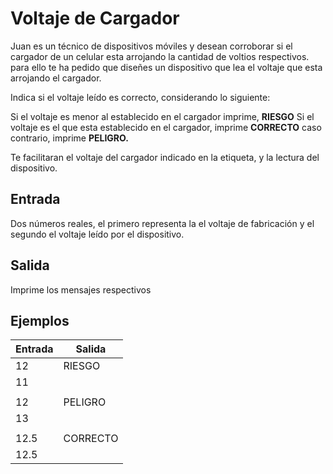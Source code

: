 # Voltaje de Cargador

Juan es un técnico de dispositivos móviles y desean corroborar si el cargador de un celular esta arrojando la cantidad de voltios respectivos.
para ello te ha pedido que diseñes un dispositivo que lea el voltaje que esta arrojando el cargador.

Indica si el voltaje leído es correcto, considerando lo siguiente:

Si el voltaje es menor al establecido en el cargador imprime, **RIESGO**
Si el voltaje es el que esta establecido en el cargador, imprime **CORRECTO**
caso contrario, imprime **PELIGRO.**

Te facilitaran el voltaje del cargador indicado en la etiqueta, y la lectura del dispositivo.

## Entrada

Dos números reales, el primero representa la el voltaje de fabricación y el segundo el voltaje leído por el dispositivo.

## Salida

Imprime los mensajes respectivos

## Ejemplos
|Entrada| Salida |
|--|--|
| 12 | 	RIESGO |
| 11 |  |
|  |  |
|12  |  PELIGRO|
|  13|  |
|  |  |
| 12.5 |  CORRECTO|
|  12.5|  |
